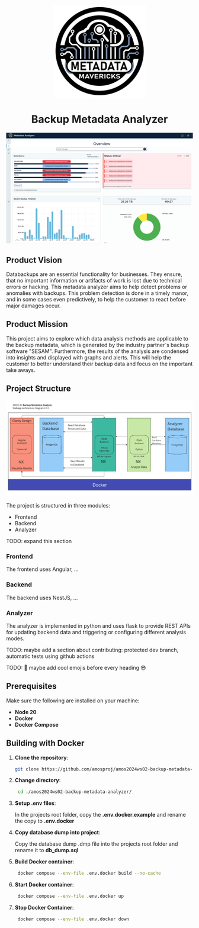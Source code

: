 <div align="center">
    <img src="Documentation/teamLogo.png" height="250" width="250" style="overflow: hidden;object-fit: cover;object-position: top;"/>
    <h1>Backup Metadata Analyzer</h1>
</div>

![Overview Page](Documentation/overviewPage.png)

## Product Vision
Databackups are an essential functionality for businesses. They ensure, that no important information or artifacts of work is lost due to technical errors or hacking. This metadata analyzer aims to help detect problems or anomalies with backups. This problem detection is done in a timely manor, and in some cases even predictively, to help the customer to react before major damages occur.

## Product Mission
This project aims to explore which data analysis methods are applicable to the backup metadata, which is generated by the industry partner´s backup software "SESAM". Furthermore, the results of the analysis are condensed into insights and displayed with graphs and alerts. This will help the customer to better understand their backup data and focus on the important take aways.

## Project Structure

![Architecture Diagram](Documentation/architectureDiagram.png)

The project is structured in three modules:
- Frontend
- Backend
- Analyzer

TODO: expand this section
### Frontend
The frontend uses Angular, ...

### Backend
The backend uses NestJS, ...


### Analyzer
The analyzer is implemented in python and uses flask to provide REST APIs for updating backend data and triggering or configuring different analysis modes.



TODO: maybe add a section about contributing: protected dev branch, automatic tests using github actions

TODO: 🚀 maybe add cool emojis before every heading 😎

## Prerequisites
Make sure the following are installed on your machine:

- **Node 20**
- **Docker**
- **Docker Compose**

## Building with Docker
1. **Clone the repository**:

   ```bash
   git clone https://github.com/amosproj/amos2024ws02-backup-metadata-analyzer.git

   ```

2. **Change directory**:

   ```bash
    cd ./amos2024ws02-backup-metadata-analyzer/

   ```

3. **Setup .env files**:

   In the projects root folder, copy the **.env.docker.example** and rename the copy to **.env.docker**

4. **Copy database dump into project**:

   Copy the database dump .dmp file into the projects root folder and rename it to **db_dump.sql**

5. **Build  Docker container**:

   ```bash
    docker compose --env-file .env.docker build --no-cache

   ```

6. **Start Docker container**:

   ```bash
    docker compose --env-file .env.docker up

   ```

7. **Stop Docker Container**:
   ```bash
    docker compose --env-file .env.docker down
   ```

